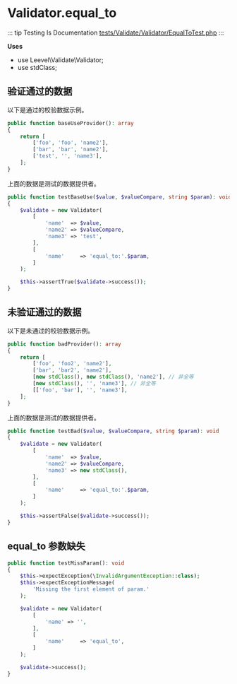 # Validator.equal_to

::: tip Testing Is Documentation
[tests/Validate/Validator/EqualToTest.php](https://github.com/hunzhiwange/framework/blob/master/tests/Validate/Validator/EqualToTest.php)
:::
    
**Uses**

 * use Leevel\Validate\Validator;
 * use stdClass;

## 验证通过的数据

以下是通过的校验数据示例。

``` php
public function baseUseProvider(): array
{
    return [
        ['foo', 'foo', 'name2'],
        ['bar', 'bar', 'name2'],
        ['test', '', 'name3'],
    ];
}
```

上面的数据是测试的数据提供者。


``` php
public function testBaseUse($value, $valueCompare, string $param): void
{
    $validate = new Validator(
        [
            'name'  => $value,
            'name2' => $valueCompare,
            'name3' => 'test',
        ],
        [
            'name'     => 'equal_to:'.$param,
        ]
    );

    $this->assertTrue($validate->success());
}
```
    
## 未验证通过的数据

以下是未通过的校验数据示例。

``` php
public function badProvider(): array
{
    return [
        ['foo', 'foo2', 'name2'],
        ['bar', 'bar2', 'name2'],
        [new stdClass(), new stdClass(), 'name2'], // 非全等
        [new stdClass(), '', 'name3'], // 非全等
        [['foo', 'bar'], '', 'name3'],
    ];
}
```

上面的数据是测试的数据提供者。


``` php
public function testBad($value, $valueCompare, string $param): void
{
    $validate = new Validator(
        [
            'name'  => $value,
            'name2' => $valueCompare,
            'name3' => new stdClass(),
        ],
        [
            'name'     => 'equal_to:'.$param,
        ]
    );

    $this->assertFalse($validate->success());
}
```
    
## equal_to 参数缺失

``` php
public function testMissParam(): void
{
    $this->expectException(\InvalidArgumentException::class);
    $this->expectExceptionMessage(
        'Missing the first element of param.'
    );

    $validate = new Validator(
        [
            'name' => '',
        ],
        [
            'name'     => 'equal_to',
        ]
    );

    $validate->success();
}
```